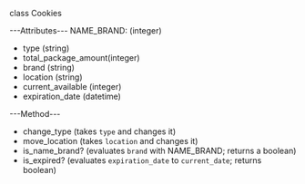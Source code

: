class Cookies

---Attributes---
NAME_BRAND: (integer)
+ type (string)
+ total_package_amount(integer)
+ brand (string)
+ location (string)
+ current_available (integer)
+ expiration_date (datetime)

---Method---
+ change_type (takes `type` and changes it)
+ move_location (takes `location` and changes it)
+ is_name_brand? (evaluates `brand` with NAME_BRAND; returns a boolean)
+ is_expired? (evaluates `expiration_date` to `current_date`; returns boolean)
